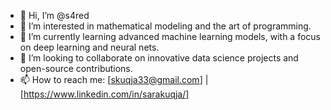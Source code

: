 - 👋 Hi, I’m @s4red
- 👀 I’m interested in mathematical modeling and the art of programming.
- 🌱 I’m currently learning advanced machine learning models, with a focus on deep learning and neural nets.
- 💞️ I’m looking to collaborate on innovative data science projects and open-source contributions.
- 📫 How to reach me: [skuqja33@gmail.com] | [https://www.linkedin.com/in/sarakuqja/]

<!---
s4red/s4red is a ✨ special ✨ repository because its `README.md` (this file) appears on your GitHub profile.
You can click the Preview link to take a look at your changes.
--->
